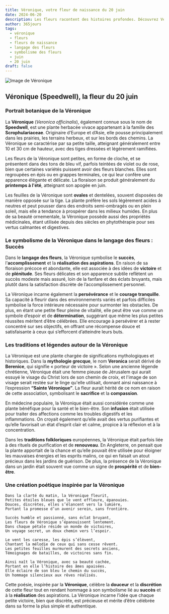 ```yaml
---
title: Véronique, votre fleur de naissance du 20 juin
date: 2024-06-20
description: Les fleurs racontent des histoires profondes. Découvrez Véronique, votre fleur de naissance du 20 juin, ses symboles et récits fascinants. Plongez dans sa signification et son langage unique dans l'art floral.
author: 365jours
tags:
  - véronique
  - fleurs
  - fleurs de naissance
  - langage des fleurs
  - symbolisme des fleurs
  - juin
  - 20 juin
draft: false
---
```



![Image de Véronique](https://cdn.pixabay.com/photo/2016/03/22/18/59/speedwell-1273520_960_720.jpg#center)


## Véronique (Speedwell), la fleur du 20 juin

### Portrait botanique de la Véronique

La **Véronique** (_Veronica officinalis_), également connue sous le nom de **Speedwell**, est une plante herbacée vivace appartenant à la famille des **Scrophulariaceae**. Originaire d’Europe et d’Asie, elle pousse principalement dans les prairies, les terrains herbeux, et sur les bords des chemins. La Véronique se caractérise par sa petite taille, atteignant généralement entre 10 et 30 cm de hauteur, avec des tiges dressées et légèrement ramifiées.

Les fleurs de la Véronique sont petites, en forme de cloche, et se présentent dans des tons de bleu vif, parfois teintées de violet ou de rose, bien que certaines variétés puissent avoir des fleurs blanches. Elles sont regroupées en épis ou en grappes terminales, ce qui leur confère une apparence élégante et délicate. La floraison se produit généralement du **printemps à l'été**, atteignant son apogée en juin.

Les feuilles de la Véronique sont **ovales** et dentelées, souvent disposées de manière opposée sur la tige. La plante préfère les sols légèrement acides à neutres et peut pousser dans des endroits semi-ombragés ou en plein soleil, mais elle a tendance à prospérer dans les milieux humides. En plus de sa beauté ornementale, la Véronique possède aussi des propriétés médicinales, étant utilisée depuis des siècles en phytothérapie pour ses vertus calmantes et digestives.

### Le symbolisme de la Véronique dans le langage des fleurs : Succès

Dans le **langage des fleurs**, la Véronique symbolise le **succès**, l'**accomplissement** et la **réalisation des aspirations**. En raison de sa floraison précoce et abondante, elle est associée à des idées de **victoire** et de **plénitude**. Ses fleurs délicates et son apparence subtile reflètent un succès modeste mais assuré, loin de la fanfare et des éclats bruyants, mais plutôt dans la satisfaction discrète de l’accomplissement personnel.

La Véronique incarne également la **persévérance** et le **courage tranquille**. Sa capacité à fleurir dans des environnements variés et parfois difficiles symbolise la force intérieure nécessaire pour surmonter les obstacles. De plus, en étant une petite fleur pleine de vitalité, elle peut être vue comme un symbole d’espoir et de **détermination**, suggérant que même les plus petites réussites méritent d’être célébrées. Elle encourage à persévérer et à rester concentré sur ses objectifs, en offrant une récompense douce et satisfaisante à ceux qui s’efforcent d’atteindre leurs buts.

### Les traditions et légendes autour de la Véronique

La Véronique est une plante chargée de significations mythologiques et historiques. Dans la **mythologie grecque**, le nom **Veronica** serait dérivé de **Berenice**, qui signifie « porteur de victoire ». Selon une ancienne légende chrétienne, Véronique était une femme pieuse de Jérusalem qui aurait essuyé le visage du Christ lors de son chemin de croix, et l'image de son visage serait restée sur le linge qu'elle utilisait, donnant ainsi naissance à l’expression **“Sainte Véronique”**. La fleur aurait hérité de ce nom en raison de cette association, symbolisant le **sacrifice** et la **compassion**.

En médecine populaire, la Véronique était aussi considérée comme une plante bénéfique pour la santé et le bien-être. Son **infusion** était utilisée pour traiter des affections comme les troubles digestifs et les inflammations. On croyait également qu’elle avait des vertus purifiantes et qu’elle favorisait un état d’esprit clair et calme, propice à la réflexion et à la concentration.

Dans les **traditions folkloriques** européennes, la Véronique était parfois liée à des rituels de purification et de **renouveau**. En Angleterre, on pensait que la plante apportait de la chance et qu’elle pouvait être utilisée pour éloigner les mauvaises énergies et les esprits malins, ce qui en faisait un atout précieux dans les jardins de guérison. De plus, la présence de la Véronique dans un jardin était souvent vue comme un signe de **prospérité** et de **bien-être**.

### Une création poétique inspirée par la Véronique

```
Dans la clarté du matin, la Véronique fleurit,
Petites étoiles bleues que le vent effleure, épanouies.
Douces, discrètes, elles s’élancent vers la lumière,
Portant la promesse d’un avenir serein, sans frontière.

Succès humble et passionné, sans éclat bruyant,
Les fleurs de Véronique s’épanouissent lentement.
Dans chaque pétale réside un monde de victoires,
Un voyage secret, un doux chemin vers l’espoir.

Le vent les caresse, les épis s’élèvent,
Chantant la mélodie de ceux qui sans cesse rêvent.
Les petites feuilles murmurent des secrets anciens,
Témoignages de batailles, de victoires sans fin.

Ainsi naît la Véronique, avec sa beauté cachée,
Portant en elle l’histoire des âmes apaisées.
Elle éclaire de son bleu le chemin du succès,
Un hommage silencieux aux rêves réalisés.
```

Cette poésie, inspirée par la **Véronique**, célèbre la **douceur** et la **discrétion** de cette fleur tout en rendant hommage à son symbolisme lié au **succès** et à la **réalisation** des aspirations. La Véronique incarne l’idée que chaque petite victoire, bien que discrète, est précieuse et mérite d’être célébrée dans sa forme la plus simple et authentique.